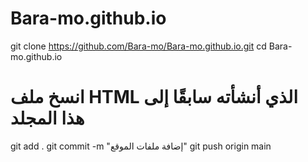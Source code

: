 # Bara-mo.github.io
git clone https://github.com/Bara-mo/Bara-mo.github.io.git
cd Bara-mo.github.io
# انسخ ملف HTML الذي أنشأته سابقًا إلى هذا المجلد
git add .
git commit -m "إضافة ملفات الموقع"
git push origin main
